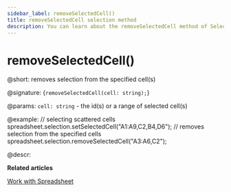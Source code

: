 ```yaml
---
sidebar_label: removeSelectedCell() 
title: removeSelectedCell selection method
description: You can learn about the removeSelectedCell method of Selection in the documentation of the DHTMLX JavaScript Spreadsheet library. Browse developer guides and API reference, try out code examples and live demos, and download a free 30-day evaluation version of DHTMLX Spreadsheet.
---
```


# removeSelectedCell()

@short: removes selection from the specified cell(s)

@signature: {`removeSelectedCell(cell: string);`}

@params:
`cell: string` - the id(s) or a range of selected cell(s)

@example:
// selecting scattered cells
spreadsheet.selection.setSelectedCell("A1:A9,C2,B4,D6");
// removes selection from the specified cells
spreadsheet.selection.removeSelectedCell("A3:A6,C2");

@descr:

**Related articles**

[Work with Spreadsheet](working_with_ssheet.md#selecting-cells)

